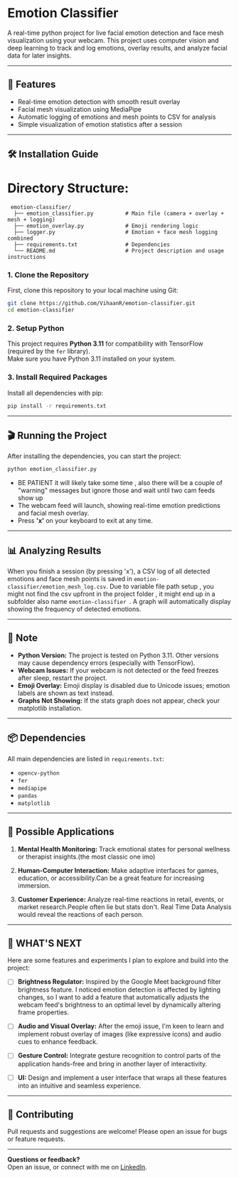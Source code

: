 # Emotion Classifier

A real-time python project for live facial emotion detection and face mesh visualization using your webcam. This project uses computer vision and deep learning to track and log emotions, overlay results, and analyze facial data for later insights.

---

## 🚀 Features

- Real-time emotion detection with smooth result overlay
- Facial mesh visualization using MediaPipe
- Automatic logging of emotions and mesh points to CSV for analysis
- Simple visualization of emotion statistics after a session

---

## 🛠️ Installation Guide

# Directory Structure:
```
 emotion-classifier/
  ├── emotion_classifier.py          # Main file (camera + overlay + mesh + logging)
  ├── emotion_overlay.py             # Emoji rendering logic
  ├── logger.py                      # Emotion + face mesh logging combined
  ├── requirements.txt               # Dependencies
  └── README.md                      # Project description and usage instructions
```

### 1. Clone the Repository

First, clone this repository to your local machine using Git:

```sh
git clone https://github.com/VihaanR/emotion-classifier.git
cd emotion-classifier
```

### 2. Setup Python

This project requires **Python 3.11** for compatibility with TensorFlow (required by the `fer` library).  
Make sure you have Python 3.11 installed on your system.

### 3. Install Required Packages

Install all dependencies with pip:

```sh
pip install -r requirements.txt
```

---

## 🎬 Running the Project

After installing the dependencies, you can start the project:

```sh
python emotion_classifier.py
```

- BE PATIENT it will likely take some time , also there will be a couple of "warning" messages but ignore those and wait until two cam feeds show up
- The webcam feed will launch, showing real-time emotion predictions and facial mesh overlay.
- Press **'x'** on your keyboard to exit at any time.

---

## 📊 Analyzing Results

When you finish a session (by pressing 'x'), a CSV log of all detected emotions and face mesh points is saved in `emotion-classifier/emotion_mesh_log.csv`. 
Due to variable file path setup , you might not find the csv upfront in the project folder , it might end up in a subfolder also name `emotion-classifier `.
A graph will automatically display showing the frequency of detected emotions.

---

## 📝 Note

- **Python Version:** The project is tested on Python 3.11. Other versions may cause dependency errors (especially with TensorFlow).
- **Webcam Issues:** If your webcam is not detected or the feed freezes after sleep, restart the project.
- **Emoji Overlay:** Emoji display is disabled due to Unicode issues; emotion labels are shown as text instead.
- **Graphs Not Showing:** If the stats graph does not appear, check your matplotlib installation.

---

## 📦 Dependencies

All main dependencies are listed in `requirements.txt`:

- `opencv-python`
- `fer`
- `mediapipe`
- `pandas`
- `matplotlib`

---

## 🤖 Possible Applications

1. **Mental Health Monitoring:** Track emotional states for personal wellness or therapist insights.(the most classic one imo)

2. **Human-Computer Interaction:** Make adaptive interfaces for games, education, or accessibility.Can be a great feature for increasing immersion.

3. **Customer Experience:** Analyze real-time reactions in retail, events, or market research.People often lie but stats don't. Real Time Data Analysis would reveal the reactions of each person.

---

## 🚧 WHAT'S NEXT

Here are some features and experiments I plan to explore and build into the project:

- [ ] **Brightness Regulator:** Inspired by the Google Meet background filter brightness feature. I noticed emotion detection is affected by lighting changes, so I want to add a feature that automatically adjusts the webcam feed's brightness to an optimal level by dynamically altering frame properties.

- [ ] **Audio and Visual Overlay:** After the emoji issue, I'm keen to learn and implement robust overlay of images (like expressive icons) and audio cues to enhance feedback.

- [ ] **Gesture Control:** Integrate gesture recognition to control parts of the application hands-free and bring in another layer of interactivity.

- [ ] **UI:** Design and implement a user interface that wraps all these features into an intuitive and seamless experience.

---

## 🙌 Contributing

Pull requests and suggestions are welcome! Please open an issue for bugs or feature requests.

---

**Questions or feedback?**  
Open an issue, or connect with me on [LinkedIn](https://www.linkedin.com/in/vihaan-raut-423b8b313/).
